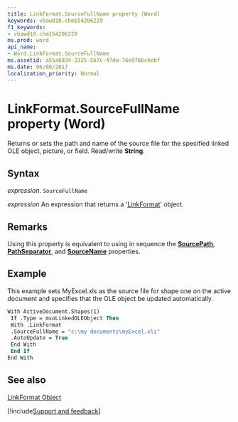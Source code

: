 ```yaml
---
title: LinkFormat.SourceFullName property (Word)
keywords: vbawd10.chm154206229
f1_keywords:
- vbawd10.chm154206229
ms.prod: word
api_name:
- Word.LinkFormat.SourceFullName
ms.assetid: a55a6834-3325-567c-47da-76e976bc6ebf
ms.date: 06/08/2017
localization_priority: Normal
---
```



# LinkFormat.SourceFullName property (Word)

Returns or sets the path and name of the source file for the specified linked OLE object, picture, or field. Read/write  **String**.


## Syntax

_expression_. `SourceFullName`

 _expression_ An expression that returns a '[LinkFormat](Word.LinkFormat.md)' object.


## Remarks

Using this property is equivalent to using in sequence the  **[SourcePath](Word.LinkFormat.SourcePath.md)**, **[PathSeparator](Word.Application.PathSeparator.md)**, and **[SourceName](Word.LinkFormat.SourceName.md)** properties.


## Example

This example sets MyExcel.xls as the source file for shape one on the active document and specifies that the OLE object be updated automatically.


```vb
With ActiveDocument.Shapes(1) 
 If .Type = msoLinkedOLEObject Then 
 With .LinkFormat 
 .SourceFullName = "c:\my documents\myExcel.xls" 
 .AutoUpdate = True 
 End With 
 End If 
End With
```


## See also


[LinkFormat Object](Word.LinkFormat.md)

[!include[Support and feedback](~/includes/feedback-boilerplate.md)]